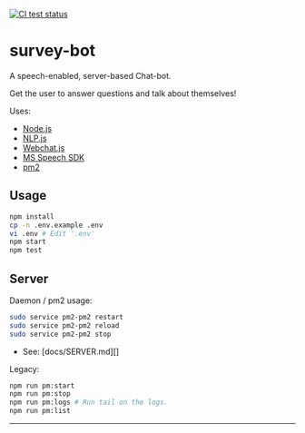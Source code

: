 
[![CI test status][gh-badge]][gh-link]

# survey-bot

A speech-enabled, server-based Chat-bot.

Get the user to answer questions and talk about themselves!

Uses:

* [Node.js][]
* [NLP.js][]
* [Webchat.js][]
* [MS Speech SDK][speech-sdk]
* [pm2][]

## Usage

```sh
npm install
cp -n .env.example .env
vi .env # Edit '.env'
npm start
npm test
```

## Server

Daemon / pm2 usage:

```sh
sudo service pm2-pm2 restart
sudo service pm2-pm2 reload
sudo service pm2-pm2 stop
```

* See: [docs/SERVER.md][]

Legacy:

```sh
npm run pm:start
npm run pm:stop
npm run pm:logs # Run tail on the logs.
npm run pm:list
```

---
<!-- © 2021 Nick Freear. -->

[node.js]: https://nodejs.org/
  "Node.js® is a JavaScript runtime built on Chrome's V8 JavaScript engine."
[nlp.js]: https://github.com/axa-group/nlp.js
  "'NLP.js' is a general natural language utility for Node.js"
[webchat.js]: https://github.com/microsoft/BotFramework-WebChat/releases/tag/v4.13.0
  "Bot Framework Web Chat Javascript component"
[speech-sdk]: https://github.com/microsoft/cognitive-services-speech-sdk-js
  "Microsoft Cognitive Services Speech SDK for JavaScript"
[speech-cdn]: https://jsdelivr.com/package/npm/microsoft-cognitiveservices-speech-sdk?path=distrib%2Fbrowser
[speech-raw]: https://aka.ms/csspeech/jsbrowserpackageraw
  "Via: github.com/Azure-Samples/cognitive-services-speech-sdk/.."
[pm2]: https://pm2.keymetrics.io/docs/usage/process-management/
  "PM2 is a daemon process manager that will help you manage and keep your application online 24/7."

[gh-badge]: https://github.com/nfreear/survey-bot/actions/workflows/node.js.yml/badge.svg
[gh-link]: https://github.com/nfreear/survey-bot/actions "Test status ~ 'Node.js CI'"
